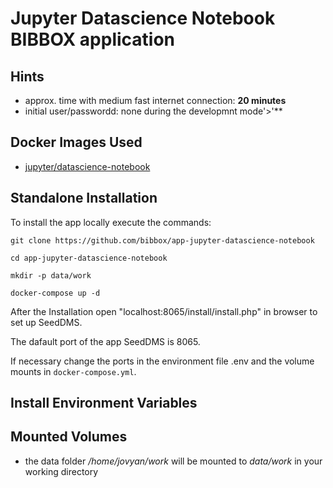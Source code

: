 # Jupyter Datascience Notebook BIBBOX application

## Hints
* approx. time with medium fast internet connection: **20 minutes**
* initial user/passwordd: none during the developmnt mode'>'**

## Docker Images Used
 * [jupyter/datascience-notebook](https://hub.docker.com/r/jupyter/datascience-notebook/) 
 
## Standalone Installation 

To install the app locally execute the commands:

`git clone https://github.com/bibbox/app-jupyter-datascience-notebook`

`cd app-jupyter-datascience-notebook`

`mkdir -p data/work`

`docker-compose up -d`

After the Installation open "localhost:8065/install/install.php" in browser to set up SeedDMS.

The dafault port of the app SeedDMS is 8065.

If necessary change the ports in the environment file .env and the volume mounts in `docker-compose.yml`.



## Install Environment Variables

## Mounted Volumes

* the data folder  _/home/jovyan/work_ will be mounted to _data/work_ in your working directory
